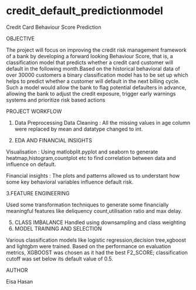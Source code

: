 # credit_default_predictionmodel
Credit Card Behaviour Score Prediction

OBJECTIVE

The project will focus on improving the credit risk management framework of a bank by developing a forward looking Behaviour Score, that is, a classification model that predicts whether a credit card customer will default in the following month.Based on the historical behavioral data of over 30000 customers a binary classification model has to be set up which helps to predict whether a customer will default in the next billing cycle. Such a model would allow the bank to flag potential defaulters in advance, allowing the bank to adjust the credit exposure, trigger early warnings systems and prioritize risk based actions

PROJECT WORKFLOW
1. Data Preprocessing
Data Cleaning : All the missing values in age column were replaced by mean and datatype changed to int.

3. EDA AND FINANCIAL INSIGHTS

Visualisation : Using matlobplit.pyplot and seaborn to generate heatmap,histogram,countplot etc to find correlation between data and influence on default.

Financial insights : The plots and patterns allowed us to understant how some key behavioral variables influence default risk.

3.FEATURE ENGINEERING

Used some transformation techniques to generate some financially meaningful features like deliquency count,utilisation ratio and max delay.

5. CLASS IMBALANCE
Handled using downsampling and class weighting
7. MODEL TRAINING AND SELECTION

Various classification models like logistic regression,decision tree,xgboost and lightgbm were trained.
Based on the performance on evaluation metrics, XGBOOST was chosen as it had the best F2_SCORE;
classification cutoff was set below its default value of 0.5.

AUTHOR

Eisa Hasan
